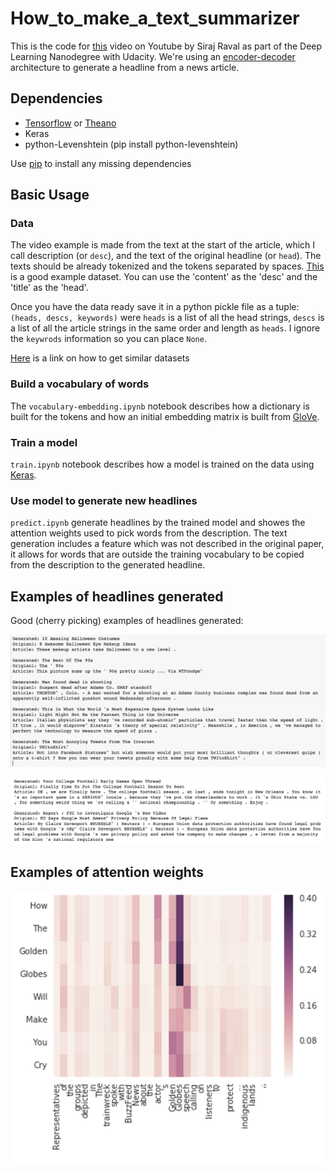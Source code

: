 # How_to_make_a_text_summarizer

This is the code for [this](https://youtu.be/ogrJaOIuBx4) video on Youtube by Siraj Raval as part of the Deep Learning Nanodegree with Udacity. We're using an [encoder-decoder](https://www.tensorflow.org/tutorials/seq2seq) architecture to generate a headline from a news article.


## Dependencies

* [Tensorflow](https://www.tensorflow.org/versions/r0.10/get_started/os_setup.html) or [Theano](http://deeplearning.net/software/theano/install.html)
* Keras 
* python-Levenshtein (pip install python-levenshtein)

Use [pip](https://pypi.python.org/pypi/pip) to install any missing dependencies 


## Basic Usage

### Data

The video example is made from the text at the start of the article, which I call description (or `desc`), and the text of the original headline (or `head`). The texts should be already tokenized and the tokens separated by spaces. [This](http://research.signalmedia.co/newsir16/signal-dataset.html) is a good example dataset. You can use the 'content' as the 'desc' and the 'title' as the 'head'. 

Once you have the data ready save it in a python pickle file as a tuple: `(heads, descs, keywords)` were `heads` is a list of all the head strings, `descs` is a list of all the article strings in the same order and length as `heads`. I ignore the `keywrods` information so you can place `None`.

[Here](http://opendata.stackexchange.com/questions/4981/dataset-of-major-newspapers-content) is a link on how to get similar datasets

### Build a vocabulary of words

The `vocabulary-embedding.ipynb` notebook describes how a dictionary is built for the tokens and how an initial embedding matrix is built from [GloVe](http://nlp.stanford.edu/projects/glove/).

### Train a model

`train.ipynb` notebook describes how a model is trained on the data using [Keras](http://keras.io/).

### Use model to generate new headlines

`predict.ipynb` generate headlines by the trained model and showes the attention weights used to pick words from the description. The text generation includes a feature which was not described in the original paper, it allows for words that are outside the training vocabulary to be copied from the description to the generated headline.


## Examples of headlines generated

Good (cherry picking) examples of headlines generated:  

![cherry picking of generated headlines](cherry_picking.png)

![cherry picking of generated headlines](cherry_picking1.png)


## Examples of attention weights

![attention weights](attention_weights.png)
